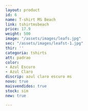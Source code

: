 ```yaml
---
layout: product
id: 6
name: T-shirt MS Beach
link: tshirtmsbeach
price: 17.9
weight: 500
image: "/assets/images/leafs.jpg"
sec: "/assets/images/leafst-1.jpg"
thir: ''
categoria: tshirts
att: padrao
color:
- Azul Escuro
- Azul Claro
discrip: azul claro escuro ms
novo: true
maisvendidos: true
stock: sim
new: true

---
```

